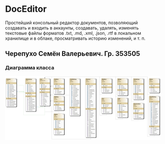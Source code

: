 # DocEditor

Простейший консольный редактор документов, позволяющий создавать и входить в аккаунты, создавать, удалять, изменять текстовые файлы форматов .txt, .md, .xml, .json, .rtf в локальном хранилище и в облаке, просматривать историю изменений, и т. п.

## Черепухо Семён Валерьевич. Гр. 353505

### Диаграмма класса
![](DocEditorUML.png)
